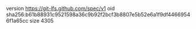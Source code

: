 version https://git-lfs.github.com/spec/v1
oid sha256:b61b88931c9521598a36c9b92f2bcf3b8807e5b52e6a1f9df44669546f1a65cc
size 4305
